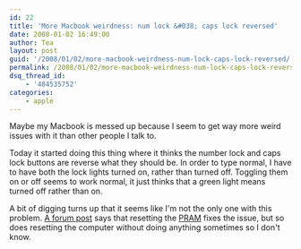 ```yaml
---
id: 22
title: 'More Macbook weirdness: num lock &#038; caps lock reversed'
date: 2008-01-02 16:49:00
author: Tea
layout: post
guid: '/2008/01/02/more-macbook-weirdness-num-lock-caps-lock-reversed/'
permalink: /2008/01/02/more-macbook-weirdness-num-lock-caps-lock-reversed/
dsq_thread_id:
    - '484535752'
categories:
    - apple
---
```


Maybe my Macbook is messed up because I seem to get way more weird issues with it than other people I talk to.

Today it started doing this thing where it thinks the number lock and caps lock buttons are reverse what they should be. In order to type normal, I have to have both the lock lights turned on, rather than turned off. Toggling them on or off seems to work normal, it just thinks that a green light means turned off rather than on.

A bit of digging turns up that it seems like I'm not the only one with this problem. [A forum post](http://discussions.apple.com/thread.jspa?messageID=6209489) says that resetting the [PRAM](http://docs.info.apple.com/article.html?artnum=2238) fixes the issue, but so does resetting the computer without doing anything sometimes so I don't know.
